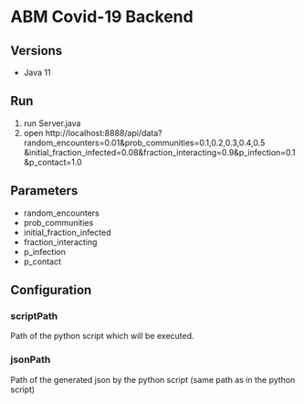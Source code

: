 # ABM Covid-19 Backend

## Versions
* Java 11

## Run
1. run Server.java
1. open http://localhost:8888/api/data?random_encounters=0.01&prob_communities=0.1,0.2,0.3,0.4,0.5
&initial_fraction_infected=0.08&fraction_interacting=0.9&p_infection=0.1&p_contact=1.0

## Parameters
* random_encounters
* prob_communities
* initial_fraction_infected
* fraction_interacting
* p_infection
* p_contact

## Configuration
### scriptPath
Path of the python script which will be executed.
### jsonPath
Path of the generated json by the python script (same path as in the python script)
